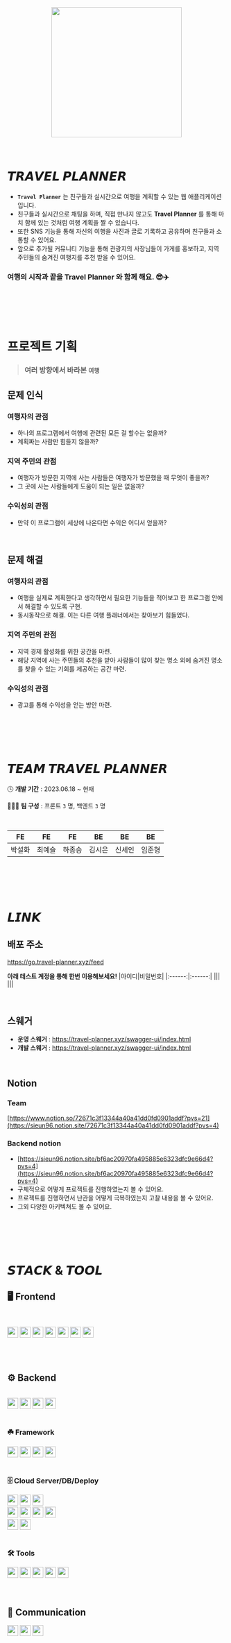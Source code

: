 <br>
<br>
<br>
<br>
<br>


<div align="center">
  <img src="https://github.com/travel-planner-project/TravelPlanner/assets/119668620/7686dbdd-dad0-48e4-898c-aaa49e857ce1" width="300px"/>
</div>

<br>
<br>

# 𝙏𝙍𝘼𝙑𝙀𝙇 𝙋𝙇𝘼𝙉𝙉𝙀𝙍
- **`Travel Planner`** 는 친구들과 실시간으로 여행을 계획할 수 있는 웹 애플리케이션입니다.
- 친구들과 실시간으로 채팅을 하며, 직접 만나지 않고도 **Travel Planner** 를 통해 마치 함께 있는 것처럼 여행 계획을 짤 수 있습니다. 
- 또한 SNS 기능을 통해 자신의 여행을 사진과 글로 기록하고 공유하며 친구들과 소통할 수 있어요.
- 앞으로 추가될 커뮤니티 기능을 통해 관광지의 사장님들이 가게를 홍보하고, 지역 주민들의 숨겨진 여행지를 추천 받을 수 있어요.

### **여행의 시작과 끝을 Travel Planner 와 함께 해요.** 😎✈️

<br>
<br>
<br>
<br>

# 프로젝트 기획
> ### 여러 방향에서 바라본 `여행`

## 문제 인식

### 여행자의 관점
- 하나의 프로그램에서 여행에 관련된 모든 걸 할수는 없을까?
- 계획짜는 사람만 힘들지 않을까?

### 지역 주민의 관점
- 여행자가 방문한 지역에 사는 사람들은 여행자가 방문했을 때 무엇이 좋을까?
- 그 곳에 사는 사람들에게 도움이 되는 일은 없을까?

### 수익성의 관점
- 만약 이 프로그램이 세상에 나온다면 수익은 어디서 얻을까?
<br>

## 문제 해결

### 여행자의 관점
- 여행을 실제로 계획한다고 생각하면서 필요한 기능들을 적어보고 한 프로그램 안에서 해결할 수 있도록 구현.
- 동시동작으로 해결. 이는 다른 여행 플래너에서는 찾아보기 힘들었다.

### 지역 주민의 관점
- 지역 경제 활성화를 위한 공간을 마련.
- 해당 지역에 사는 주민들의 추천을 받아 사람들이 많이 찾는 명소 외에 숨겨진 명소를 찾을 수 있는 기회를 제공하는 공간 마련.

### 수익성의 관점
- 광고를 통해 수익성을 얻는 방안 마련.

<br>
<br>
<br>
<br>

# 𝙏𝙀𝘼𝙈 𝙏𝙍𝘼𝙑𝙀𝙇 𝙋𝙇𝘼𝙉𝙉𝙀𝙍

🕓 **개발 기간** : 2023.06.18 ~ 현재

👩‍👧‍👦 **팀 구성** : 프론트 `3` 명, 백엔드 `3` 명 

<br>

|FE|FE|FE|BE|BE|BE|
|:------:|:------:|:------:|:------:|:------:|:------:|
|박설화|최예슬|하종승|김시은|신세인|임준형|

<br>
<br>
<br>
<br>


# 𝙇𝙄𝙉𝙆
## 배포 주소
https://go.travel-planner.xyz/feed

**아래 테스트 계정을 통해 한번 이용해보세요!**
|아이디|비밀번호|
|:------:|:------:|
|||
|||

<br>

## 스웨거
- **운영 스웨거** : https://travel-planner.xyz/swagger-ui/index.html
- **개발 스웨거** : https://travel-planner.xyz/swagger-ui/index.html

<br>

## Notion
### Team
  [https://www.notion.so/72671c3f13344a40a41dd0fd0901addf?pvs=21](https://sieun96.notion.site/72671c3f13344a40a41dd0fd0901addf?pvs=4)
### Backend notion
  - [https://sieun96.notion.site/bf6ac20970fa495885e6323dfc9e66d4?pvs=4](https://sieun96.notion.site/bf6ac20970fa495885e6323dfc9e66d4?pvs=4)
  - 구체적으로 어떻게 프로젝트를 진행하였는지 볼 수 있어요.
  - 프로젝트를 진행하면서 난관을 어떻게 극복하였는지 고찰 내용을 볼 수 있어요.
  - 그외 다양한 아키텍쳐도 볼 수 있어요.
    
<br>
<br>
<br>
<br>

# 𝙎𝙏𝘼𝘾𝙆 & 𝙏𝙊𝙊𝙇

## 🖥️ **Frontend**  

<br>

<img src="https://img.shields.io/badge/React-61DAFB?style=flat&logo=react&logoColor=white" height="25px"/> <img src="https://img.shields.io/badge/TypeScript-3178C6?style=flat&logo=typescript&logoColor=white" height="25px"/> <img src="https://img.shields.io/badge/Recoil-3578E5?style=flat&logo=recoil&logoColor=white" height="25px"/> <img src="https://img.shields.io/badge/Sass-CC6699?style=flat&logo=sass&logoColor=white" height="25px"/> <img src="https://img.shields.io/badge/Axios-5A29E4?style=flat&logo=axios&logoColor=white" height="25px"/> <img src="https://img.shields.io/badge/Vite-646CFF?style=flat&logo=vite&logoColor=white" height="25px"/> <img src="https://img.shields.io/badge/Vercel-black?style=flat&logo=vercel&logoColor=white" height="25px"/> 

<br>
<br>

## ⚙️ **Backend**

<br>

<div align=left> 
    <img src="https://img.shields.io/badge/java-007396?style=flat&logo=java&logoColor=white" height="25px"">
    <img src="https://img.shields.io/badge/Websocket-black?style=flat&logo=Websocket&logoColor=white" height="25px"">
    <img src="https://img.shields.io/badge/JWT Webtoken-black?style=flat&logo=JSON%20web%20tokens" height="25px">
    <img src="https://img.shields.io/badge/OAuth2.0-black?style=flat&logo=OAuth2.0&logoColor=white" height="25px">
</div>

<br>

### ☘️ Framework
<div align=left>
    <img src="https://img.shields.io/badge/SpringBoot-6DB33F?style=flat&logo=springBoot&logoColor=white" height="25px"> 
    <img src="https://img.shields.io/badge/SpringSecurity-6DB33F?style=flat&logo=springSecurity&logoColor=white" height="25px"> 
    <img src="https://img.shields.io/badge/Hibernate-59666C?style=flat&logo=Hibernate&logoColor=white" height="25px">
    <img src="https://img.shields.io/badge/Gradle-02303A.svg?style=flat&logo=Gradle&logoColor=white" height="25px">
</div>

<br>

### 🗄️ **Cloud Server/DB/Deploy**
<div align=left> 
  <img src="https://img.shields.io/badge/Mysql-4479A1?style=flat&logo=mysql&logoColor=white" height="25px">
  <img src="https://img.shields.io/badge/Redis-DC382D?style=flat&logo=Redis&logoColor=white" height="25px">
  <img src="https://img.shields.io/badge/Nginx-009639?style=flat&logo=Nginx&logoColor=white" height="25px"> 
  <br>
  <img src="https://img.shields.io/badge/AWS EC2-FF9900?style=flat&logo=amazonec2&logoColor=white" height="25px"> 
  <img src="https://img.shields.io/badge/AWS S3-569A31?style=flat&logo=amazons3&logoColor=white" height="25px">
  <img src="https://img.shields.io/badge/AWS RDS-527FFF?style=flat&logo=amazonrds&logoColor=white" height="25px">
  <img src="https://img.shields.io/badge/AWS Route53-8C4FFF?style=flat&logo=amazonroute53&logoColor=white" height="25px"> 
<br>
  <img src="https://img.shields.io/badge/GitHub Actions-2088FF?style=flat&logo=githubactions&logoColor=white" height="25px"/>
  <img src="https://img.shields.io/badge/Amazon CodeDeploy-1765F6?style=flat&logo=amazonaws&logoColor=white" height="25px"/>
</div>

<br>

### 🛠️ **Tools**
<div align=left>
    <img src="https://img.shields.io/badge/Github-181717?style=flat&logo=github&logoColor=white" height="25px">
    <img src="https://img.shields.io/badge/IntelliJ IDEA-000000.svg?style=flat&logo=intellij-idea&logoColor=white" height="25px">
    <img src="https://img.shields.io/badge/Swagger-85EA2D?style=flat&logo=Swagger&logoColor=white" height="25px">
    <img src="https://img.shields.io/badge/Postman-FF6C37?style=flat&logo=Postman&logoColor=white" height="25px">
    <img src="https://img.shields.io/badge/WebsocketDevTools-FF6347?style=flat&logo=websocketDevTools&logoColor=white" height="25px">
</div>


<br>
<br>

## 💬 **Communication**
<div align=left>
  <img src="https://img.shields.io/badge/Discord-5865F2?style=flat&logo=Discord&logoColor=white" height="25px">
  <img src="https://img.shields.io/badge/Notion-000000?style=flat&logo=Notion&logoColor=white" height="25px">
  <img src="https://img.shields.io/badge/Figma-black?style=flat&logo=Figma&logoColor=white" height="25px">
</div>


<br>
<br>
<br>
<br>

# 𝙁𝙀𝘼𝙏𝙐𝙍𝙀
## 🔐 **로그인 / 회원 가입**
- JWT Token(Access/Refresh)을 사용하여 로그인을 진행합니다.
- OAuth2.0 을 사용하여 소셜 로그인을 할 수 있습니다.
- 비밀번호 변경 시 비밀번호를 변경할 수 있는 링크를 메일로 전송, 바로 비밀번호를 수정할 수 있습니다.

<br>

## 🖼️ **프로필 기능**
- 프로필 이미지를 등록할 수 있습니다.
- 비밀번호를 변경할 수 있습니다.

<br>

## 📆 **플래너 및 채팅 기능**
- Websocket을 적용하여 그룹 멤버와 함께 실시간으로 여행 계획을 공유할 수 있습니다.
- Websocket을 적용하여 그룹 멤버와 함께 실시간으로 채팅을 할 수 있습니다.
- 이메일 검색을 통해 그룹 멤버 추가할 수 있고, 삭제 또한 가능합니다.
- 날짜 별 장소와 할 일을 기록할 수 있습니다.

<br>

## 📸 **SNS 기능**
- 사진 / 글을 기록하고 공유할 수 있습니다.
- 댓글과 대댓글을 달 수 있습니다.

<br>

## 📨 **쪽지 기능**
- 유저검색을 통해 특정 유저와 1:1 로 쪽지를 주고 받을 수 있습니다.

<br>

## 💬 **커뮤니티 기능**

<br>
<br>
<br>
<br>


# 𝘼𝙍𝘾𝙃𝙄𝙏𝙀𝘾𝙏𝙐𝙍𝙀
## Backend Architecture

<img src="https://github.com/travel-planner-project/TravelPlanner/assets/119668620/1527b495-5e71-4acf-b879-c0b804f97eeb" width="80%"/>

<br>
<br>
<br>
<br>


# 𝙀𝙉𝙏𝙄𝙏𝙔 𝘿𝙄𝘼𝙂𝙍𝘼𝙈

## 1차 배포
<img src="https://github.com/travel-planner-project/TravelPlanner/assets/119668620/66ad1af2-7584-492e-8bed-6b50144e57c0" width="60%"/>


<br>
<br>
<br>

## 2차 배포
<img src="https://github.com/travel-planner-project/TravelPlanner/assets/119668620/827aa250-849d-4385-918d-7dfaefd556ce" width="70%" />

<br>
<br>
<br>
<br>
